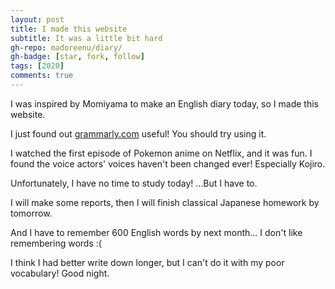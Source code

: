```yaml
---
layout: post
title: I made this website
subtitle: It was a little bit hard
gh-repo: madoreenu/diary/
gh-badge: [star, fork, follow]
tags: [2020]
comments: true
---
```

I was inspired by Momiyama to make an English diary today, so I made this website.

I just found out [grammarly.com](https://grammarly.com) useful!
You should try using it.

I watched the first episode of Pokemon anime on Netflix, and it was fun.
I found the voice actors' voices haven't been changed ever!
Especially Kojiro.

Unfortunately, I have no time to study today!
...But I have to.

I will make some reports, then I will finish classical Japanese homework by tomorrow.

And I have to remember 600 English words by next month...
I don't like remembering words :(

I think I had better write down longer, but I can't do it with my poor vocabulary!
Good night.
